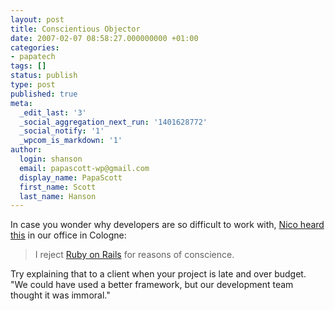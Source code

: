 ```yaml
---
layout: post
title: Conscientious Objector
date: 2007-02-07 08:58:27.000000000 +01:00
categories:
- papatech
tags: []
status: publish
type: post
published: true
meta:
  _edit_last: '3'
  _social_aggregation_next_run: '1401628772'
  _social_notify: '1'
  _wpcom_is_markdown: '1'
author:
  login: shanson
  email: papascott-wp@gmail.com
  display_name: PapaScott
  first_name: Scott
  last_name: Hanson
---
```

<p>In case you wonder why developers are so difficult to work with, <a href="http://lumma.de/eintrag.php?id=3248">Nico heard this</a> in our office in Cologne:</p>
<blockquote><p>
  I reject <a href="http://www.rubyonrails.org/">Ruby on Rails</a> for reasons of conscience.
</p></blockquote>
<p>Try explaining that to a client when your project is late and over budget. "We could have used a better framework, but our development team thought it was immoral."</p>
